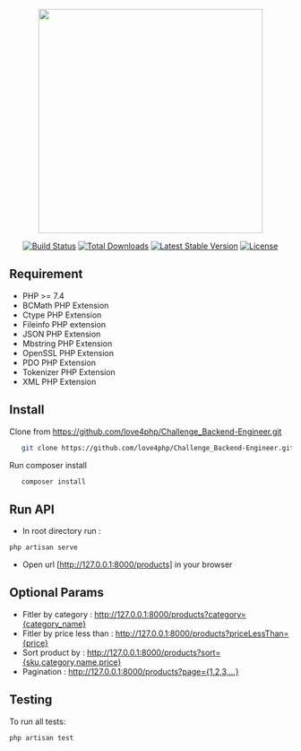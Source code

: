 <p align="center"><a href="https://laravel.com" target="_blank"><img src="https://raw.githubusercontent.com/laravel/art/master/logo-lockup/5%20SVG/2%20CMYK/1%20Full%20Color/laravel-logolockup-cmyk-red.svg" width="400"></a></p>

<p align="center">
<a href="https://travis-ci.org/laravel/framework"><img src="https://travis-ci.org/laravel/framework.svg" alt="Build Status"></a>
<a href="https://packagist.org/packages/laravel/framework"><img src="https://img.shields.io/packagist/dt/laravel/framework" alt="Total Downloads"></a>
<a href="https://packagist.org/packages/laravel/framework"><img src="https://img.shields.io/packagist/v/laravel/framework" alt="Latest Stable Version"></a>
<a href="https://packagist.org/packages/laravel/framework"><img src="https://img.shields.io/packagist/l/laravel/framework" alt="License"></a>
</p>

## Requirement
-  PHP >= 7.4
- BCMath PHP Extension
- Ctype PHP Extension
- Fileinfo PHP extension
- JSON PHP Extension
- Mbstring PHP Extension
- OpenSSL PHP Extension
- PDO PHP Extension
- Tokenizer PHP Extension
- XML PHP Extension

## Install
 Clone from https://github.com/love4php/Challenge_Backend-Engineer.git
```bash
   git clone https://github.com/love4php/Challenge_Backend-Engineer.git .
```
 Run composer install
```bash
   composer install
```

## Run API
- In root directory run  : 
```bash
php artisan serve
```

- Open url [http://127.0.0.1:8000/products] in your browser

## Optional Params
- Fitler by category : http://127.0.0.1:8000/products?category={category_name}
- Fitler by price less than : http://127.0.0.1:8000/products?priceLessThan={price}
- Sort product by : http://127.0.0.1:8000/products?sort={sku,category,name,price}
- Pagination : http://127.0.0.1:8000/products?page={1,2,3,...}

## Testing 
To run all tests:
 ```bash
 php artisan test
```
